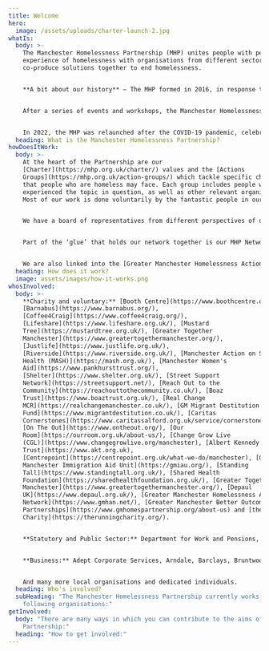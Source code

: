 ```yaml
---
title: Welcome
hero:
  image: /assets/uploads/charter-launch-2.jpg
whatIs:
  body: >-
    The Manchester Homelessness Partnership (MHP) unites people with personal
    experience of homelessness with organisations from different sectors, to
    co-produce solutions together to end homelessness.


    **A bit about our history** – The MHP formed in 2016, in response to growing concerns about high levels of visible rough sleepers in Manchester city centre, and indicators showing that all forms of homelessness were on the rise across Manchester at a rate which was higher than the national average.  There was a recognition that more needed to be done to address homelessness in Manchester – but we also needed to change the way in which it's done. 


    After a series of events and workshops, the Manchester Homelessness Partnership was formed, bringing together cross-sector organisations and people who have experienced homelessness, to tackle homelessness in Manchester.


    In 2022, the MHP was relaunched after the COVID-19 pandemic, celebrating the successes of the Partnership so far, while also recognising that we need to continue working together and adapting our response to end homelessness in Manchester.
  heading: What is the Manchester Homelessness Partnership?
howDoesItWork:
  body: >-
    At the heart of the Partnership are our
    [Charter](https://mhp.org.uk/charter/) values and the [Actions
    Groups](https://mhp.org.uk/action-groups/) which tackle specific challenges
    that people who are homeless may face. Each group includes people who have
    experienced the topic in question, as well as other relevant organisations.
    Most of our work is done voluntarily by the fantastic people in our network.


    We have a board of representatives from different perspectives of our city which meets to use its collective influence to remove systemic blockages. 


    Part of the ‘glue’ that holds our network together is our MHP Network and Communications Worker, a post hosted by [Macc](https://manchestercommunitycentral.org/about-us) and funded by MCC, the NHS and the Covid Recovery Fund via Young Manchester. 


    We are also linked into the [Greater Manchester Homelessness Action Network](https://www.gmhan.net/).
  heading: How does it work?
  image: assets/images/how-it-works.png
whosInvolved:
  body: >-
    **Charity and voluntary:** [Booth Centre](https://www.boothcentre.org.uk/),
    [Barnabus](https://www.barnabus.org/),
    [Coffee4Craig](https://www.coffee4craig.org/),
    [Lifeshare](https://www.lifeshare.org.uk/), [Mustard
    Tree](https://mustardtree.org.uk/), [Greater Together
    Manchester](https://www.greatertogethermanchester.org/),
    [Justlife](https://www.justlife.org.uk/),
    [Riverside](https://www.riverside.org.uk/), [Manchester Action on Street
    Health (MASH)](https://mash.org.uk/), [Manchester Women's
    Aid](https://www.pankhursttrust.org/),
    [Shelter](https://www.shelter.org.uk/), [Street Support
    Network](https://streetsupport.net/), [Reach Out to the
    Community](https://reachouttothecommunity.co.uk/), [Boaz
    Trust](https://www.boaztrust.org.uk/), [Real Change
    MCR](https://realchangemanchester.co.uk/), [GM Migrant Destitution
    Fund](https://www.migrantdestitution.co.uk/), [Caritas
    Cornerstones](https://www.caritassalford.org.uk/service/cornerstone-centre/),
    [On The Out](https://www.ontheout.org/), [Our
    Room](https://ourroom.org.uk/about-us/), [Change Grow Live
    (CGL)](https://www.changegrowlive.org/manchester), [Albert Kennedy
    Trust](https://www.akt.org.uk),
    [Centrepoint](https://centrepoint.org.uk/what-we-do/manchester), [Greater
    Manchester Immigration Aid Unit](https://gmiau.org/), [Standing
    Tall](https://www.standingtall.org.uk/), [Shared Health
    Foundation](https://sharedhealthfoundation.org.uk/), [Greater Together
    Manchester](https://www.greatertogethermanchester.org/), [Depaul
    UK](https://www.depaul.org.uk/), [Greater Manchester Homelessness Action
    Network](https://www.gmhan.net/), [Greater Manchester Better Outcome
    Partnerships](https://www.gmhomespartnership.org/about-us) and [the Running
    Charity](https://therunningcharity.org/).


    **Statutory and Public Sector:** Department for Work and Pensions, Greater Manchester Combined Authority, Greater Manchester Police, Greater Manchester Probation, Manchester City Council - including MCC Commissioning, Rough Sleeper Team and MCC Work and Skills, NHS, Riverside Housing, Urban Village Medical Practice and Manchester Metropolitan University.


    **Business:** Adept Corporate Services, Arndale, Barclays, Bruntwood, CityCo, HSBC, Laing O’Rourke, Lloyds Banking Group, Radical Recruit and the Greater Manchester Academies Trust and the [Growth Company](https://www.growthco.uk/).


    And many more local organisations and dedicated individuals.
  heading: Who's involved?
  subHeading: "The Manchester Homelessness Partnership currently works with the
    following organisations:"
getInvolved:
  body: "There are many ways in which you can contribute to the aims of the
    Partnership:"
  heading: "How to get involved:"
---
```

